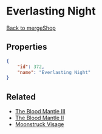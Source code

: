 # Everlasting Night

<no description available>

[Back to mergeShop](../merge-shops.md)

## Properties

```json
{
    "id": 372,
    "name": "Everlasting Night"
}
```

## Related

- [The Blood Mantle III](../items/21051-the-blood-mantle-iii.md)
- [The Blood Mantle II](../items/21050-the-blood-mantle-ii.md)
- [Moonstruck Visage](../items/21053-moonstruck-visage.md)

